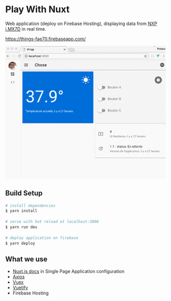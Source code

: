 # Play With Nuxt

Web application (deploy on Firebase Hosting), displaying data from [NXP i.MX7D](https://developer.android.com/things/hardware/imx7d-kit.html) 
in real time.

https://things-fae70.firebaseapp.com/

![demo](./demo.gif)

## Build Setup

``` bash
# install dependencies
$ yarn install

# serve with hot reload at localhost:3000
$ yarn run dev

# deploy application on firebase
$ yarn deploy
```

## What we use

* [Nuxt.js docs](https://nuxtjs.org) in Single Page Application configuration
* [Axios](https://github.com/axios/axios)
* [Vuex](https://vuex.vuejs.org/en/intro.html)
* [Vuetify](https://vuetifyjs.com/en/)
* Firebase Hosting
